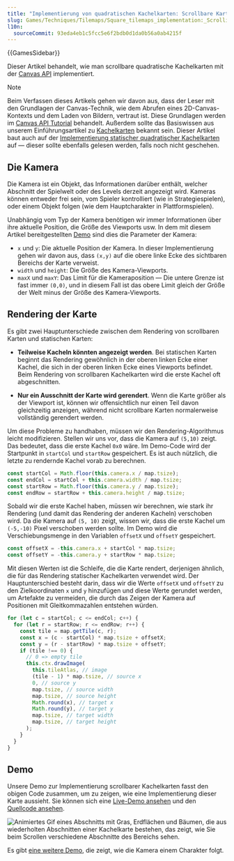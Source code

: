 ```yaml
---
title: "Implementierung von quadratischen Kachelkarten: Scrollbare Karten"
slug: Games/Techniques/Tilemaps/Square_tilemaps_implementation:_Scrolling_maps
l10n:
  sourceCommit: 93eda4eb1c5fcc5e6f2bdb0d1da0b56a0ab4215f
---
```


{{GamesSidebar}}

Dieser Artikel behandelt, wie man scrollbare quadratische Kachelkarten mit der [Canvas API](/de/docs/Web/API/Canvas_API) implementiert.

> [!NOTE]
> Beim Verfassen dieses Artikels gehen wir davon aus, dass der Leser mit den Grundlagen der Canvas-Technik, wie dem Abrufen eines 2D-Canvas-Kontexts und dem Laden von Bildern, vertraut ist. Diese Grundlagen werden im [Canvas API Tutorial](/de/docs/Web/API/Canvas_API/Tutorial) behandelt. Außerdem sollte das Basiswissen aus unserem Einführungsartikel zu [Kachelkarten](/de/docs/Games/Techniques/Tilemaps) bekannt sein. Dieser Artikel baut auch auf der [Implementierung statischer quadratischer Kachelkarten](/de/docs/Games/Techniques/Tilemaps/Square_tilemaps_implementation:_Static_maps) auf — dieser sollte ebenfalls gelesen werden, falls noch nicht geschehen.

## Die Kamera

Die Kamera ist ein Objekt, das Informationen darüber enthält, welcher Abschnitt der Spielwelt oder des Levels derzeit angezeigt wird. Kameras können entweder frei sein, vom Spieler kontrolliert (wie in Strategiespielen), oder einem Objekt folgen (wie dem Hauptcharakter in Plattformspielen).

Unabhängig vom Typ der Kamera benötigen wir immer Informationen über ihre aktuelle Position, die Größe des Viewports usw. In dem mit diesem Artikel bereitgestellten [Demo](https://mozdevs.github.io/gamedev-js-tiles/square/scroll.html) sind dies die Parameter der Kamera:

- `x` und `y`: Die aktuelle Position der Kamera. In dieser Implementierung gehen wir davon aus, dass `(x,y)` auf die obere linke Ecke des sichtbaren Bereichs der Karte verweist.
- `width` und `height`: Die Größe des Kamera-Viewports.
- `maxX` und `maxY`: Das Limit für die Kameraposition — Die untere Grenze ist fast immer `(0,0)`, und in diesem Fall ist das obere Limit gleich der Größe der Welt minus der Größe des Kamera-Viewports.

## Rendering der Karte

Es gibt zwei Hauptunterschiede zwischen dem Rendering von scrollbaren Karten und statischen Karten:

- **Teilweise Kacheln könnten angezeigt werden**. Bei statischen Karten beginnt das Rendering gewöhnlich in der oberen linken Ecke einer Kachel, die sich in der oberen linken Ecke eines Viewports befindet. Beim Rendering von scrollbaren Kachelkarten wird die erste Kachel oft abgeschnitten.

- **Nur ein Ausschnitt der Karte wird gerendert**. Wenn die Karte größer als der Viewport ist, können wir offensichtlich nur einen Teil davon gleichzeitig anzeigen, während nicht scrollbare Karten normalerweise vollständig gerendert werden.

Um diese Probleme zu handhaben, müssen wir den Rendering-Algorithmus leicht modifizieren. Stellen wir uns vor, dass die Kamera auf `(5,10)` zeigt. Das bedeutet, dass die erste Kachel `0x0` wäre. Im Demo-Code wird der Startpunkt in `startCol` und `startRow` gespeichert. Es ist auch nützlich, die letzte zu rendernde Kachel vorab zu berechnen.

```js
const startCol = Math.floor(this.camera.x / map.tsize);
const endCol = startCol + this.camera.width / map.tsize;
const startRow = Math.floor(this.camera.y / map.tsize);
const endRow = startRow + this.camera.height / map.tsize;
```

Sobald wir die erste Kachel haben, müssen wir berechnen, wie stark ihr Rendering (und damit das Rendering der anderen Kacheln) verschoben wird. Da die Kamera auf `(5, 10)` zeigt, wissen wir, dass die erste Kachel um `(-5,-10)` Pixel verschoben werden sollte. Im Demo wird die Verschiebungsmenge in den Variablen `offsetX` und `offsetY` gespeichert.

```js
const offsetX = -this.camera.x + startCol * map.tsize;
const offsetY = -this.camera.y + startRow * map.tsize;
```

Mit diesen Werten ist die Schleife, die die Karte rendert, derjenigen ähnlich, die für das Rendering statischer Kachelkarten verwendet wird. Der Hauptunterschied besteht darin, dass wir die Werte `offsetX` und `offsetY` zu den Zielkoordinaten `x` und `y` hinzufügen und diese Werte gerundet werden, um Artefakte zu vermeiden, die durch das Zeigen der Kamera auf Positionen mit Gleitkommazahlen entstehen würden.

```js
for (let c = startCol; c <= endCol; c++) {
  for (let r = startRow; r <= endRow; r++) {
    const tile = map.getTile(c, r);
    const x = (c - startCol) * map.tsize + offsetX;
    const y = (r - startRow) * map.tsize + offsetY;
    if (tile !== 0) {
      // 0 => empty tile
      this.ctx.drawImage(
        this.tileAtlas, // image
        (tile - 1) * map.tsize, // source x
        0, // source y
        map.tsize, // source width
        map.tsize, // source height
        Math.round(x), // target x
        Math.round(y), // target y
        map.tsize, // target width
        map.tsize, // target height
      );
    }
  }
}
```

## Demo

Unsere Demo zur Implementierung scrollbarer Kachelkarten fasst den obigen Code zusammen, um zu zeigen, wie eine Implementierung dieser Karte aussieht. Sie können sich eine [Live-Demo ansehen](https://mozdevs.github.io/gamedev-js-tiles/square/scroll.html) und den [Quellcode ansehen](https://github.com/mozdevs/gamedev-js-tiles).

![Animiertes Gif eines Abschnitts mit Gras, Erdflächen und Bäumen, die aus wiederholten Abschnitten einer Kachelkarte bestehen, das zeigt, wie Sie beim Scrollen verschiedene Abschnitte des Bereichs sehen.](untitled.gif)

Es gibt [eine weitere Demo](https://mozdevs.github.io/gamedev-js-tiles/square/logic-grid.html), die zeigt, wie die Kamera einem Charakter folgt.

